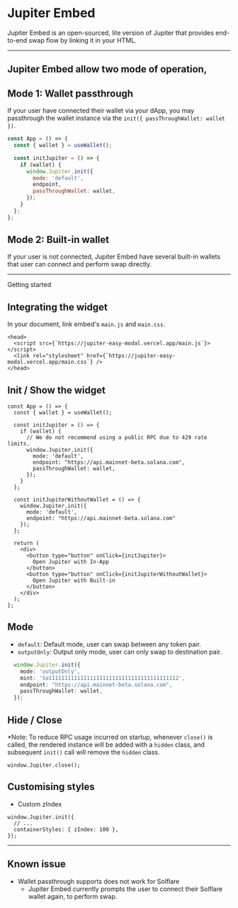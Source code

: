 # Jupiter Embed

Jupiter Embed is an open-sourced, lite version of Jupiter that provides end-to-end swap flow by linking it in your HTML.

---

## Jupiter Embed allow two mode of operation,

## Mode 1: Wallet passthrough

If your user have connected their wallet via your dApp, you may passthrough the wallet instance via the `init({ passThroughWallet: wallet })`.

```jsx
const App = () => {
  const { wallet } = useWallet();

  const initJupiter = () => {
    if (wallet) {
      window.Jupiter.init({
        mode: 'default',
        endpoint,
        passThroughWallet: wallet,
      });
    }
  };
};
```

## Mode 2: Built-in wallet

If your user is not connected, Jupiter Embed have several built-in wallets that user can connect and perform swap directly.

---

Getting started

## Integrating the widget

In your document, link embed's `main.js` and `main.css`.

```tsx
<head>
  <script src={`https://jupiter-easy-modal.vercel.app/main.js`}></script>
  <link rel="stylesheet" href={`https://jupiter-easy-modal.vercel.app/main.css`} />
</head>
```

## Init / Show the widget

```tsx
const App = () => {
  const { wallet } = useWallet();

  const initJupiter = () => {
    if (wallet) {
      // We do not recommend using a public RPC due to 429 rate limits.
      window.Jupiter.init({
        mode: 'default',
        endpoint: "https://api.mainnet-beta.solana.com",
        passThroughWallet: wallet,
      });
    }
  };

  const initJupiterWithoutWallet = () => {
    window.Jupiter.init({ 
      mode: 'default',
      endpoint: "https://api.mainnet-beta.solana.com"
    });
  };

  return (
    <div>
      <button type="button" onClick={initJupiter}>
        Open Jupiter with In-App
      </button>
      <button type="button" onClick={initJupiterWithoutWallet}>
        Open Jupiter with Built-in
      </button>
    </div>
  );
};
```

## Mode
- `default`: Default mode, user can swap between any token pair.
- `outputOnly`: Output only mode, user can only swap to destination pair.
```ts
  window.Jupiter.init({
    mode: 'outputOnly',
    mint: 'So11111111111111111111111111111111111111112',
    endpoint: "https://api.mainnet-beta.solana.com",
    passThroughWallet: wallet,
  });
```


## Hide / Close

\*Note: To reduce RPC usage incurred on startup, whenever `close()` is called, the rendered instance will be added with a `hidden` class, and subsequent `init()` call will remove the `hidden` class.

```tsx
window.Jupiter.close();
```

## Customising styles

- Custom zIndex

```tsx
window.Jupiter.init({
  // ...
  containerStyles: { zIndex: 100 },
});
```

---

## Known issue

- Wallet passthrough supports does not work for Solflare
  - Jupiter Embed currently prompts the user to connect their Solflare wallet again, to perform swap.
